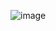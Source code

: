 


![image](https://github.com/kevin-roan/dotfiles-2024/assets/103060398/bb0c5a7b-bb88-4791-b818-bbee1c44417e)
